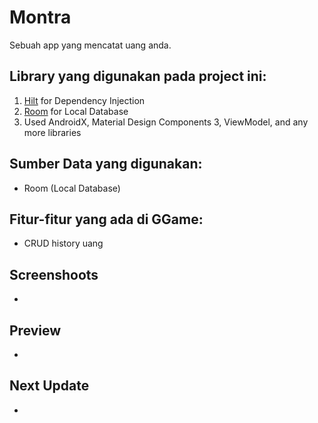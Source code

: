 # Montra

Sebuah app yang mencatat uang anda.

## Library yang digunakan pada project ini:
1. [Hilt](https://dagger.dev/hilt/) for Dependency Injection
2. [Room](https://developer.android.com/training/data-storage/room) for Local Database
5. Used AndroidX, Material Design Components 3, ViewModel, and any more libraries

## Sumber Data yang digunakan:
- Room (Local Database)

## Fitur-fitur yang ada di GGame:
- CRUD history uang

## Screenshoots
-

## Preview
-

## Next Update
-